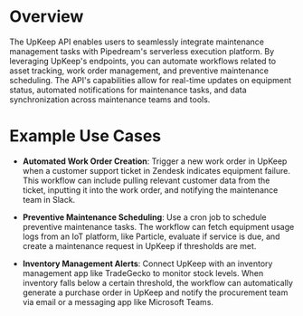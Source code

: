 # Overview

The UpKeep API enables users to seamlessly integrate maintenance management tasks with Pipedream's serverless execution platform. By leveraging UpKeep's endpoints, you can automate workflows related to asset tracking, work order management, and preventive maintenance scheduling. The API's capabilities allow for real-time updates on equipment status, automated notifications for maintenance tasks, and data synchronization across maintenance teams and tools.

# Example Use Cases

- **Automated Work Order Creation**: Trigger a new work order in UpKeep when a customer support ticket in Zendesk indicates equipment failure. This workflow can include pulling relevant customer data from the ticket, inputting it into the work order, and notifying the maintenance team in Slack.

- **Preventive Maintenance Scheduling**: Use a cron job to schedule preventive maintenance tasks. The workflow can fetch equipment usage logs from an IoT platform, like Particle, evaluate if service is due, and create a maintenance request in UpKeep if thresholds are met.

- **Inventory Management Alerts**: Connect UpKeep with an inventory management app like TradeGecko to monitor stock levels. When inventory falls below a certain threshold, the workflow can automatically generate a purchase order in UpKeep and notify the procurement team via email or a messaging app like Microsoft Teams.

